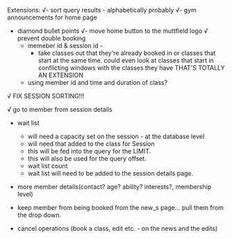 Extensions:
√- sort query results - alphabetically probably
√- gym announcements for home page
- diamond bullet points
√- move home button to the muttfield logo
√ prevent double booking
  - memeber id & session id -
    - take classes out that they're already booked in or classes that start at the same time.  could even look at classes that start in conflicting windows with the classes they have THAT'S TOTALLY AN EXTENSION
  - using member id and time and duration of class?

√ FIX SESSION SORTING!!!

√ go to member from session details

- wait list
  - will need a capacity set on the session - at the database level
  - will need that added to the class for Session
  - this will be fed into the query for the LIMIT.
  - this will also be used for the query offset.
  - wait list count
  - wait list will need to be added to the session details page.

- more member details(contact? age? ability? interests?, membership level)
- keep member from being booked from the new_s page... pull them from the drop down.
- cancel operations (book a class, edit etc. - on the news and the edits)

